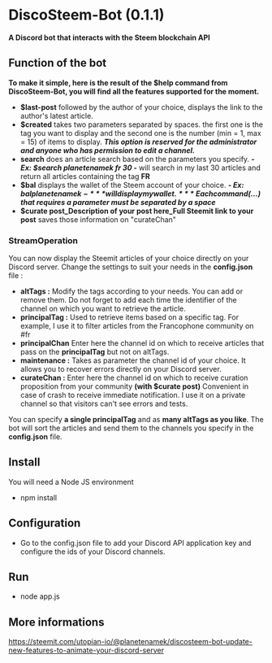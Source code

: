 # DiscoSteem-Bot (0.1.1)

**A Discord bot that interacts with the Steem blockchain API**

## Function of the bot

**To make it simple, here is the result of the **$help** command from DiscoSteem-Bot, you will find all the features supported for the moment.**

- **$last-post** followed by the author of your choice, displays the link to the author's latest article.
- **$created** takes two parameters separated by spaces. the first one is the tag you want to display 
and the second one is the number (min = 1, max = 15) of items to display. 
***This option is reserved for the administrator and anyone who has permission to edit a channel.***
- **search** does an article search based on the parameters you specify. ***- Ex: $search planetenamek fr 30 -*** will search in my last 30 articles and return all articles containing the tag **FR**
- **$bal** displays the wallet of the Steem account of your choice. ***- Ex: $bal planetenamek -*** will display my wallet.
***Each command ($...) that requires a parameter must be separated by a space***
- **$curate post_Description of your post here_Full Steemit link to your post** saves those information on "curateChan"
### StreamOperation

You can now display the Steemit articles of your choice directly on your Discord server. Change the settings to suit your needs in the **config.json** file :

- **altTags :** Modify the tags according to your needs. You can add or remove them. Do not forget to add each time the identifier of the channel on which you want to retrieve the article.
- **principalTag :** Used to retrieve items based on a specific tag. For example, I use it to filter articles from the Francophone community on #fr
- **principalChan** Enter here the channel id on which to receive articles that pass on the **principalTag** but not on altTags.
- **maintenance :** Takes as parameter the channel id of your choice. It allows you to recover errors directly on your Discord server. 
- **curateChan :** Enter here the channel id on which to receive curation proposition from your community **(with $curate post)**
Convenient in case of crash to receive immediate notification. I use it on a private channel so that visitors can't see errors and tests.

You can specify **a single principalTag** and as **many altTags as you like**. The bot will sort the articles and send them to the channels you specify in the **config.json** file.

## Install 
You will need a Node JS environment 

- npm install

## Configuration

- Go to the config.json file to add your Discord API application key and configure the ids of your Discord channels.

## Run 

- node app.js


## More informations

https://steemit.com/utopian-io/@planetenamek/discosteem-bot-update-new-features-to-animate-your-discord-server
